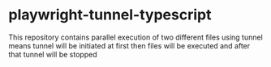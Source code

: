 # playwright-tunnel-typescript
This repository contains parallel execution of two different files using tunnel means tunnel will be initiated at first then files will be executed and after that tunnel will be stopped
